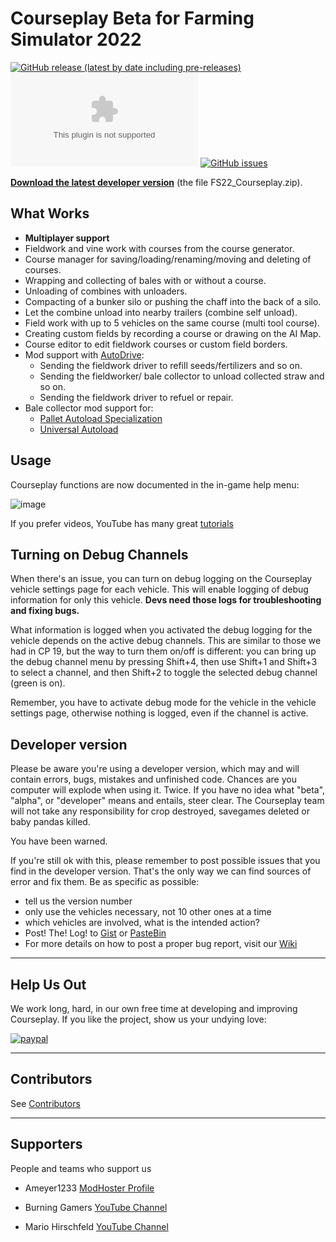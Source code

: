 # Courseplay Beta for Farming Simulator 2022
[![GitHub release (latest by date including pre-releases)](https://img.shields.io/github/v/release/Courseplay/Courseplay_FS22?include_prereleases&style=flat-square)](https://github.com/Courseplay/Courseplay_FS22/releases/latest)
[![GitHub Pre-Releases (by Asset)](https://img.shields.io/github/downloads-pre/Courseplay/Courseplay_FS22/latest/FS22_Courseplay.zip?style=flat-square)](https://github.com/Courseplay/Courseplay_FS22/releases/latest/download/FS22_Courseplay.zip)
[![GitHub issues](https://img.shields.io/github/issues/Courseplay/Courseplay_FS22?style=flat-square)](https://github.com/Courseplay/Courseplay_FS22/issues)

**[Download the latest developer version](https://github.com/Courseplay/Courseplay_FS22/releases/latest)** (the file FS22_Courseplay.zip).

## What Works
* **Multiplayer support**
* Fieldwork and vine work with courses from the course generator.
* Course manager for saving/loading/renaming/moving and deleting of courses. 
* Wrapping and collecting of bales with or without a course.
* Unloading of combines with unloaders.
* Compacting of a bunker silo or pushing the chaff into the back of a silo.
* Let the combine unload into nearby trailers (combine self unload).
* Field work with up to 5 vehicles on the same course (multi tool course).
* Creating custom fields by recording a course or drawing on the AI Map.
* Course editor to edit fieldwork courses or custom field borders.
* Mod support with [AutoDrive](https://github.com/Stephan-S/FS22_AutoDrive):
	- Sending the fieldwork driver to refill seeds/fertilizers and so on.
	- Sending the fieldworker/ bale collector to unload collected straw and so on.
	- Sending the fieldwork driver to refuel or repair.
* Bale collector mod support for:
	- [Pallet Autoload Specialization](https://www.farming-simulator.com/mod.php?lang=en&country=gb&mod_id=228819)
	- [Universal Autoload](https://farming-simulator.com/mod.php?lang=en&country=us&mod_id=237080&title=fs2022)


## Usage

Courseplay functions are now documented in the in-game help menu:

![image](https://user-images.githubusercontent.com/2379521/195123670-20773556-48d4-4292-ba06-28443a2f9c69.png)

If you prefer videos, YouTube has many great [tutorials](https://www.youtube.com/results?search_query=courseplay+fs22)

## Turning on Debug Channels

When there's an issue, you can turn on debug logging on the Courseplay vehicle settings page for each vehicle. This will
enable logging of debug information for only this vehicle. **Devs need those logs for troubleshooting and fixing bugs.**
 
What information is logged when you activated the debug logging for the vehicle depends on the active debug channels. This
are similar to those we had in CP 19, but the way to turn them on/off is different: you can bring up the debug channel menu 
by pressing Shift+4, then use Shift+1 and Shift+3 to select a channel, and then Shift+2 to toggle the selected debug channel 
(green is on).

Remember, you have to activate debug mode for the vehicle in the vehicle settings page, otherwise nothing is logged, even if
the channel is active.

## Developer version

Please be aware you're using a developer version, which may and will contain errors, bugs, mistakes and unfinished code. Chances are you computer will explode when using it. Twice. If you have no idea what "beta", "alpha", or "developer" means and entails, steer clear. The Courseplay team will not take any responsibility for crop destroyed, savegames deleted or baby pandas killed.

You have been warned.

If you're still ok with this, please remember to post possible issues that you find in the developer version. That's the only way we can find sources of error and fix them.
Be as specific as possible:

* tell us the version number
* only use the vehicles necessary, not 10 other ones at a time
* which vehicles are involved, what is the intended action?
* Post! The! Log! to [Gist](https://gist.github.com/) or [PasteBin](http://pastebin.com/)
* For more details on how to post a proper bug report, visit our [Wiki](https://github.com/Courseplay/Courseplay_FS22/wiki)

___

## Help Us Out

We work long, hard, in our own free time at developing and improving Courseplay. If you like the project, show us your undying love:

[![paypal](https://www.paypalobjects.com/en_US/i/btn/btn_donateCC_LG.gif)](https://www.paypal.com/cgi-bin/webscr?cmd=_donations&business=7PDM2P6HQ5D56&item_name=Promote+the+development+of+Courseplay&currency_code=EUR&source=url)

___

## Contributors
See [Contributors](/Contributors.md)

___

## Supporters

People and teams who support us

* Ameyer1233 [ModHoster Profile](https://www.modhoster.de/community/user/meyer123)

* Burning Gamers [YouTube Channel](https://www.youtube.com/c/BurningGamersde/featured)

* Mario Hirschfeld [YouTube Channel](https://www.youtube.com/c/MarioHirschfeld/featured)
